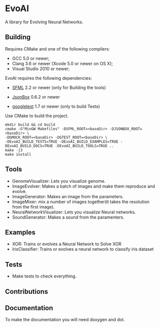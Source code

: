 # EvoAI #

A library for Evolving Neural Networks.

## Building ##

Requires CMake and one of the following compilers:

* GCC 5.0 or newer;
* Clang 3.6 or newer (Xcode 5.0 or newer on OS X);
* Visual Studio 2010 or newer;

EvoAI requires the following dependencies:

* [SFML](http://sfml-dev.org) 2.2 or newer (only for Building the tools)

* [JsonBox](https://github.com/anhero/JsonBox) 0.6.2 or newer

* [googletest](https://github.com/google/googletest) 1.7 or newer (only to build Tests)

Use CMake to build the project.

```
mkdir build && cd build
cmake -G"MinGW Makefiles" -DSFML_ROOT=<baseDir> -DJSONBOX_ROOT=<baseDir> \ 
-DGMOCK_ROOT=<baseDir> -DGTEST_ROOT=<baseDir> \ 
-DEvoAI_BUILD_TESTS=TRUE -DEvoAI_BUILD_EXAMPLES=TRUE -DEvoAI_BUILD_DOCS=TRUE -DEvoAI_BUILD_TOOLS=TRUE ..
make -j3
make install

```

## Tools ##

* GenomeVisualizer: Lets you visualize genome.
* ImageEvolver: Makes a batch of images and make them reproduce and evolve.
* ImageGenerator: Makes an image from the parameters.
* ImageMixer: mix a number of images together(it takes the resolution from the first image).
* NeuralNetworkVisualizer: Lets you visualize Neural networks.
* SoundGenerator: Makes a sound from the paramenters.

## Examples ##

* XOR: Trains or evolves a Neural Network to Solve XOR
* IrisClassifier: Trains or evolves a neural network to classify iris dataset

## Tests ##

* Make tests to check everything.

## Contributions ##


## Documentation ##

To make the documentation you will need doxygen and dot.
